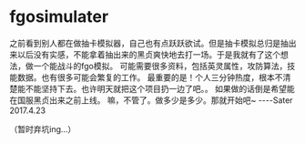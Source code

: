 # fgosimulater
之前看到别人都在做抽卡模拟器，自己也有点跃跃欲试。但是抽卡模拟总归是抽出来以后没有实感，不能拿着抽出来的黑贞爽快地去打一场。于是我就有了这个想法，做一个能战斗的fgo模拟。
可能需要很多资料，包括英灵属性，攻防算法，技能数据。也有很多可能会繁复的工作。
最重要的是！个人三分钟热度，根本不清楚能不能坚持下去。也许明天就把这个项目扔一边了吧。。
如果做的话倒是希望能在国服黑贞出来之前上线。
嘛，不管了。做多少是多少。那就开始吧~
----Sater 2017.4.23

（暂时弃坑ing...）
